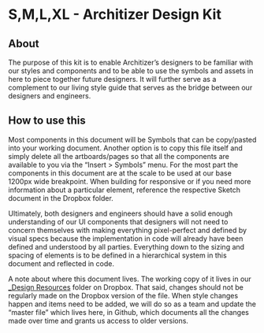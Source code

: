 # S,M,L,XL - Architizer Design Kit


## About

The purpose of this kit is to enable Architizer’s designers to be familiar with our styles and components and to be able to use the symbols and assets in here to piece together future designers. It will further serve as a complement to our living style guide that serves as the bridge between our designers and engineers.

## How to use this

Most components in this document will be Symbols that can be copy/pasted into your working document. Another option is to copy this file itself and simply delete all the artboards/pages so that all the components are available to you via the “Insert > Symbols” menu. For the most part the components in this document are at the scale to be used at our base 1200px wide breakpoint. When building for responsive or if you need more information about a particular element, reference the respective Sketch document in the Dropbox folder.

Ultimately, both designers and engineers should have a solid enough understanding of our UI components that designers will not need to concern themselves with making everything pixel-perfect and defined by visual specs because the implementation in code will already have been defined and understood by all parties. Everything down to the sizing and spacing of elements is to be defined in a hierarchical system in this document and reflected in code.

A note about where this document lives. The working copy of it lives in our [_Design Resources](https://www.dropbox.com/sh/7lyl5cwkbrlbiks/AAAe901ekNM6ErFaCEWNRXTua?dl=0) folder on Dropbox. That said, changes should not be regularly made on the Dropbox version of the file. When style changes happen and items need to be added, we will do so as a team and update the “master file” which lives here, in Github, which documents all the changes made over time and grants us access to older versions. 